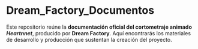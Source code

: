 # Dream_Factory_Documentos
Este repositorio reúne la **documentación oficial del cortometraje animado *Heartnnet***, producido por **Dream Factory**.   Aquí encontrarás los materiales de desarrollo y producción que sustentan la creación del proyecto.
